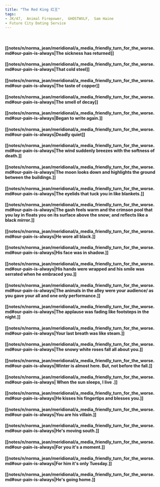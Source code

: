 ```yaml
---
title: "The Red King 红王"
tags:
- JK/47,  Animal Firepower,  GHOSTWVLF,  Sam Haine
- Future City Dating Service
---
```

&nbsp;
#### [[notes/n/norma_jean/meridional/a_media_friendly_turn_for_the_worse.md#our-pain-is-always|The sickness has returned]]
#### [[notes/n/norma_jean/meridional/a_media_friendly_turn_for_the_worse.md#our-pain-is-always|That cold steel]]
#### [[notes/n/norma_jean/meridional/a_media_friendly_turn_for_the_worse.md#our-pain-is-always|The taste of copper]]
#### [[notes/n/norma_jean/meridional/a_media_friendly_turn_for_the_worse.md#our-pain-is-always|The smell of decay]]
#### [[notes/n/norma_jean/meridional/a_media_friendly_turn_for_the_worse.md#our-pain-is-always|Began to write again.]]
#### [[notes/n/norma_jean/meridional/a_media_friendly_turn_for_the_worse.md#our-pain-is-always|Deadly quiet]]
#### [[notes/n/norma_jean/meridional/a_media_friendly_turn_for_the_worse.md#our-pain-is-always|The wind suddenly breezes with the softness of death.]]
#### [[notes/n/norma_jean/meridional/a_media_friendly_turn_for_the_worse.md#our-pain-is-always|The moon looks down and highlights the ground between the buildings.]]
#### [[notes/n/norma_jean/meridional/a_media_friendly_turn_for_the_worse.md#our-pain-is-always|The eyelids that tuck you in like blankets.]]
#### [[notes/n/norma_jean/meridional/a_media_friendly_turn_for_the_worse.md#our-pain-is-always|The gash feels warm and the crimson pool that you lay in floats you on its surface above the snow; and reflects like a black mirror.]]
#### [[notes/n/norma_jean/meridional/a_media_friendly_turn_for_the_worse.md#our-pain-is-always|He wore all black.]]
#### [[notes/n/norma_jean/meridional/a_media_friendly_turn_for_the_worse.md#our-pain-is-always|His face was in shadow.]]
#### [[notes/n/norma_jean/meridional/a_media_friendly_turn_for_the_worse.md#our-pain-is-always|His hands were wrapped and his smile was serrated when he embraced you.]]
#### [[notes/n/norma_jean/meridional/a_media_friendly_turn_for_the_worse.md#our-pain-is-always|The animals in the alley were your audience/ as you gave your all and one only performance.]]
#### [[notes/n/norma_jean/meridional/a_media_friendly_turn_for_the_worse.md#our-pain-is-always|The applause was fading like footsteps in the night.]]
#### [[notes/n/norma_jean/meridional/a_media_friendly_turn_for_the_worse.md#our-pain-is-always|Your last breath was like steam.]]
#### [[notes/n/norma_jean/meridional/a_media_friendly_turn_for_the_worse.md#our-pain-is-always|The snowy white roses fall all about you.]]
#### [[notes/n/norma_jean/meridional/a_media_friendly_turn_for_the_worse.md#our-pain-is-always|Winter is almost here. But, not before the fall.]]
#### [[notes/n/norma_jean/meridional/a_media_friendly_turn_for_the_worse.md#our-pain-is-always| When the sun sleeps, I live .]]
#### [[notes/n/norma_jean/meridional/a_media_friendly_turn_for_the_worse.md#our-pain-is-always|He kisses his fingertips and blesses you.]]
#### [[notes/n/norma_jean/meridional/a_media_friendly_turn_for_the_worse.md#our-pain-is-always|You are his villain.]]
#### [[notes/n/norma_jean/meridional/a_media_friendly_turn_for_the_worse.md#our-pain-is-always|He's moving south.]]
#### [[notes/n/norma_jean/meridional/a_media_friendly_turn_for_the_worse.md#our-pain-is-always|For you it's a moment.]]
#### [[notes/n/norma_jean/meridional/a_media_friendly_turn_for_the_worse.md#our-pain-is-always|For him it's only Tuesday.]]
#### [[notes/n/norma_jean/meridional/a_media_friendly_turn_for_the_worse.md#our-pain-is-always|He's going home.]]
